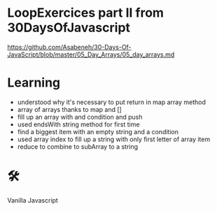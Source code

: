 # LoopExercices part II from 30DaysOfJavascript
https://github.com/Asabeneh/30-Days-Of-JavaScript/blob/master/05_Day_Arrays/05_day_arrays.md

# Learning
- understood why it's necessary to put return in map array method
- array of arrays thanks to map and []
- fill up an array with and condition and push
- used endsWith string method for first time
- find a biggest item with an empty string and a condition
- used array index to fill up a string with only first letter of array item
- reduce to combine to subArray to a string

# 🛠️
Vanilla Javascript
